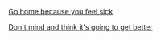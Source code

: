 [Go home because you feel sick](go-home-and-sleep.md)

[Don't mind and think it's going to get better](findout-about-powers.md)
